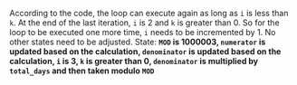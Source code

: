 According to the code, the loop can execute again as long as `i` is less than `k`. At the end of the last iteration, `i` is 2 and `k` is greater than 0. So for the loop to be executed one more time, `i` needs to be incremented by 1. No other states need to be adjusted.
State: **`MOD` is 1000003, `numerator` is updated based on the calculation, `denominator` is updated based on the calculation, `i` is 3, `k` is greater than 0, `denominator` is multiplied by `total_days` and then taken modulo `MOD`**